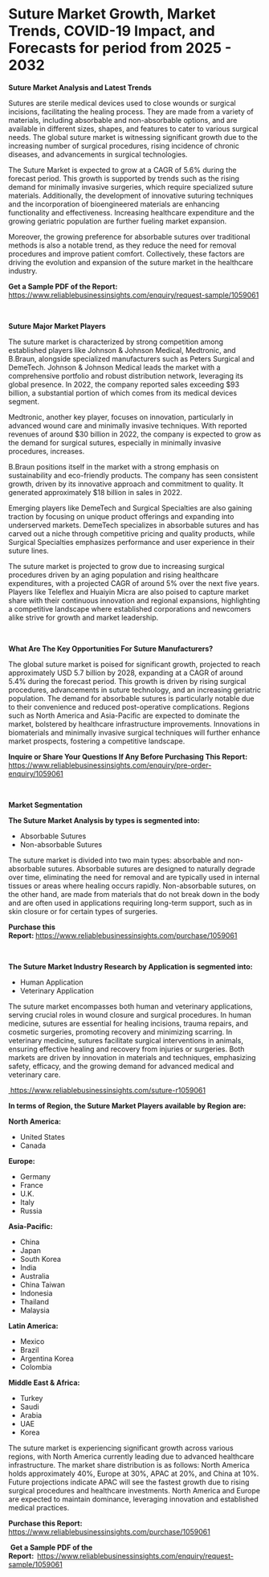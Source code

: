 <p><h1>Suture Market Growth, Market Trends, COVID-19 Impact, and Forecasts for period from 2025 - 2032</h1></p><p><strong>Suture Market Analysis and Latest Trends</strong></p>
<p><p>Sutures are sterile medical devices used to close wounds or surgical incisions, facilitating the healing process. They are made from a variety of materials, including absorbable and non-absorbable options, and are available in different sizes, shapes, and features to cater to various surgical needs. The global suture market is witnessing significant growth due to the increasing number of surgical procedures, rising incidence of chronic diseases, and advancements in surgical technologies.</p><p>The Suture Market is expected to grow at a CAGR of 5.6% during the forecast period. This growth is supported by trends such as the rising demand for minimally invasive surgeries, which require specialized suture materials. Additionally, the development of innovative suturing techniques and the incorporation of bioengineered materials are enhancing functionality and effectiveness. Increasing healthcare expenditure and the growing geriatric population are further fueling market expansion. </p><p>Moreover, the growing preference for absorbable sutures over traditional methods is also a notable trend, as they reduce the need for removal procedures and improve patient comfort. Collectively, these factors are driving the evolution and expansion of the suture market in the healthcare industry.</p></p>
<p><strong>Get a Sample PDF of the Report:&nbsp;</strong> <a href="https://www.reliablebusinessinsights.com/enquiry/request-sample/1059061?utm_campaign=3106&utm_medium=2&utm_source=Github&utm_content=ia&utm_term=14042025&utm_id=suture">https://www.reliablebusinessinsights.com/enquiry/request-sample/1059061</a></p>
<p>&nbsp;</p>
<p><strong>Suture Major Market Players</strong></p>
<p><p>The suture market is characterized by strong competition among established players like Johnson & Johnson Medical, Medtronic, and B.Braun, alongside specialized manufacturers such as Peters Surgical and DemeTech. Johnson & Johnson Medical leads the market with a comprehensive portfolio and robust distribution network, leveraging its global presence. In 2022, the company reported sales exceeding $93 billion, a substantial portion of which comes from its medical devices segment.</p><p>Medtronic, another key player, focuses on innovation, particularly in advanced wound care and minimally invasive techniques. With reported revenues of around $30 billion in 2022, the company is expected to grow as the demand for surgical sutures, especially in minimally invasive procedures, increases.</p><p>B.Braun positions itself in the market with a strong emphasis on sustainability and eco-friendly products. The company has seen consistent growth, driven by its innovative approach and commitment to quality. It generated approximately $18 billion in sales in 2022.</p><p>Emerging players like DemeTech and Surgical Specialties are also gaining traction by focusing on unique product offerings and expanding into underserved markets. DemeTech specializes in absorbable sutures and has carved out a niche through competitive pricing and quality products, while Surgical Specialties emphasizes performance and user experience in their suture lines.</p><p>The suture market is projected to grow due to increasing surgical procedures driven by an aging population and rising healthcare expenditures, with a projected CAGR of around 5% over the next five years. Players like Teleflex and Huaiyin Micra are also poised to capture market share with their continuous innovation and regional expansions, highlighting a competitive landscape where established corporations and newcomers alike strive for growth and market leadership.</p></p>
<p>&nbsp;</p>
<p><strong>What Are The Key Opportunities For Suture Manufacturers?</strong></p>
<p><p>The global suture market is poised for significant growth, projected to reach approximately USD 5.7 billion by 2028, expanding at a CAGR of around 5.4% during the forecast period. This growth is driven by rising surgical procedures, advancements in suture technology, and an increasing geriatric population. The demand for absorbable sutures is particularly notable due to their convenience and reduced post-operative complications. Regions such as North America and Asia-Pacific are expected to dominate the market, bolstered by healthcare infrastructure improvements. Innovations in biomaterials and minimally invasive surgical techniques will further enhance market prospects, fostering a competitive landscape.</p></p>
<p><strong>Inquire or Share Your Questions If Any Before Purchasing This Report:</strong> <a href="https://www.reliablebusinessinsights.com/enquiry/pre-order-enquiry/1059061?utm_campaign=3106&utm_medium=2&utm_source=Github&utm_content=ia&utm_term=14042025&utm_id=suture">https://www.reliablebusinessinsights.com/enquiry/pre-order-enquiry/1059061</a></p>
<p>&nbsp;</p>
<p><strong>Market Segmentation</strong></p>
<p><strong>The Suture Market Analysis by types is segmented into:</strong></p>
<p><ul><li>Absorbable Sutures</li><li>Non-absorbable Sutures</li></ul></p>
<p><p>The suture market is divided into two main types: absorbable and non-absorbable sutures. Absorbable sutures are designed to naturally degrade over time, eliminating the need for removal and are typically used in internal tissues or areas where healing occurs rapidly. Non-absorbable sutures, on the other hand, are made from materials that do not break down in the body and are often used in applications requiring long-term support, such as in skin closure or for certain types of surgeries.</p></p>
<p><strong>Purchase this Report:&nbsp;</strong><a href="https://www.reliablebusinessinsights.com/purchase/1059061?utm_campaign=3106&utm_medium=2&utm_source=Github&utm_content=ia&utm_term=14042025&utm_id=suture">https://www.reliablebusinessinsights.com/purchase/1059061</a></p>
<p>&nbsp;</p>
<p><strong>The Suture Market Industry Research by Application is segmented into:</strong></p>
<p><ul><li>Human Application</li><li>Veterinary Application</li></ul></p>
<p><p>The suture market encompasses both human and veterinary applications, serving crucial roles in wound closure and surgical procedures. In human medicine, sutures are essential for healing incisions, trauma repairs, and cosmetic surgeries, promoting recovery and minimizing scarring. In veterinary medicine, sutures facilitate surgical interventions in animals, ensuring effective healing and recovery from injuries or surgeries. Both markets are driven by innovation in materials and techniques, emphasizing safety, efficacy, and the growing demand for advanced medical and veterinary care.</p></p>
<p><a href="https://www.reliablebusinessinsights.com/suture-r1059061?utm_campaign=3106&utm_medium=2&utm_source=Github&utm_content=ia&utm_term=14042025&utm_id=suture">&nbsp;https://www.reliablebusinessinsights.com/suture-r1059061</a></p>
<p><strong>In terms of Region, the Suture Market Players available by Region are:</strong></p>
<p>
    <p> <strong> North America: </strong>
        <ul>
            <li>United States</li>
            <li>Canada</li>
        </ul>
        </p> 
    <p> <strong> Europe: </strong>
        <ul>
            <li>Germany</li>
            <li>France</li>
            <li>U.K.</li>
            <li>Italy</li>
            <li>Russia</li>
        </ul>
        </p> 
    <p> <strong> Asia-Pacific: </strong>
        <ul>
            <li>China</li>
            <li>Japan</li>
            <li>South Korea</li>
            <li>India</li>
            <li>Australia</li>
            <li>China Taiwan</li>
            <li>Indonesia</li>
            <li>Thailand</li>
            <li>Malaysia</li>
        </ul>
        </p> 
    <p> <strong> Latin America: </strong>
        <ul>
            <li>Mexico</li>
            <li>Brazil</li>
            <li>Argentina Korea</li>
            <li>Colombia</li>
        </ul>
        </p> 
    <p> <strong> Middle East & Africa: </strong>
        <ul>
            <li>Turkey</li>
            <li>Saudi</li>
            <li>Arabia</li>
            <li>UAE</li>
            <li>Korea</li>
        </ul>
    </p>
    </p>
<p><p>The suture market is experiencing significant growth across various regions, with North America currently leading due to advanced healthcare infrastructure. The market share distribution is as follows: North America holds approximately 40%, Europe at 30%, APAC at 20%, and China at 10%. Future projections indicate APAC will see the fastest growth due to rising surgical procedures and healthcare investments. North America and Europe are expected to maintain dominance, leveraging innovation and established medical practices.</p></p>
<p><strong>Purchase this Report: </strong><a href="https://www.reliablebusinessinsights.com/purchase/1059061?utm_campaign=3106&utm_medium=2&utm_source=Github&utm_content=ia&utm_term=14042025&utm_id=suture">https://www.reliablebusinessinsights.com/purchase/1059061</a></p>
<p>&nbsp;<strong>Get a Sample PDF of the Report:&nbsp;&nbsp;</strong><a href="https://www.reliablebusinessinsights.com/enquiry/request-sample/1059061?utm_campaign=3106&utm_medium=2&utm_source=Github&utm_content=ia&utm_term=14042025&utm_id=suture">https://www.reliablebusinessinsights.com/enquiry/request-sample/1059061</a></p>
<p><strong></strong></p>
<p><p></p><p></p><p></p></p>